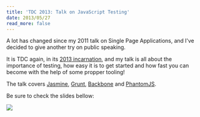 ```yaml
---
title: 'TDC 2013: Talk on JavaScript Testing'
date: 2013/05/27
read_more: false
---
```


A lot has changed since my 2011 talk on Single Page Applications, and I've decided to give another try on public speaking.

It is TDC again, in its [2013 incarnation](http://www.thedevelopersconference.com.br/tdc/2013/florianopolis/trilha-html5-e-javascript#programacao), and my talk is all about the importance of testing, how easy it is to get started and how fast you can become with the help of some propper tooling!

The talk covers [Jasmine](http://pivotal.github.io/jasmine/), [Grunt](http://gruntjs.com/), [Backbone](http://backbonejs.org/) and [PhantomJS](http://phantomjs.org/).

Be sure to check the slides bellow:

<a href="/tdc2013/jasmine">
  <img src="/blog/2013-05-27-tdc-2013-talk-on-be-a-pro-with-jasmine/slides.png">
</a>

